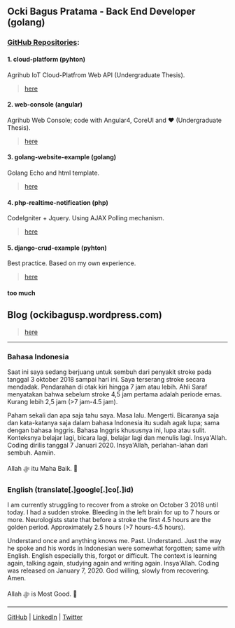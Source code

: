 ## Ocki Bagus Pratama - Back End Developer (golang)

### [GitHub Repositories](https://github.com/ockibagusp?tab=repositories):

#### 1. cloud-platform (pyhton)
  Agrihub IoT Cloud-Platfrom Web API (Undergraduate Thesis). 

  >  [here](https://github.com/ockibagusp/cloud-platform)
  
#### 2. web-console (angular)
  Agrihub Web Console; code with Angular4, CoreUI and ❤ (Undergraduate Thesis). 

  >  [here](https://github.com/ockibagusp/web-console)
  
#### 3. golang-website-example (golang)
  Golang Echo and html template.

  >  [here](https://github.com/ockibagusp/golang-website-example)

#### 4. php-realtime-notification (php)
  CodeIgniter + Jquery. Using AJAX Polling mechanism. 

  >  [here](https://github.com/ockibagusp/php-realtime-notification)

#### 5. django-crud-example (pyhton)
  Best practice. Based on my own experience. 

  >  [here](https://github.com/ockibagusp/django-crud-example)

#### too much


## Blog (ockibagusp.wordpress.com)

> [here](https://ockibagusp.wordpress.com/)

---
### Bahasa Indonesia
Saat ini saya sedang berjuang untuk sembuh dari penyakit stroke pada tanggal 3 oktober 2018 sampai hari ini. Saya terserang stroke secara mendadak. Pendarahan di otak kiri hingga 7 jam atau lebih. Ahli Saraf menyatakan bahwa sebelum stroke 4,5 jam pertama adalah periode emas. Kurang lebih 2,5 jam (>7 jam-4.5 jam).

Paham sekali dan apa saja tahu saya. Masa lalu. Mengerti. Bicaranya saja dan kata-katanya saja dalam bahasa Indonesia itu sudah agak lupa; sama dengan bahasa Inggris. Bahasa Inggris khususnya ini, lupa atau sulit. Konteksnya belajar lagi, bicara lagi, belajar lagi dan menulis lagi. Insya'Allah.
Coding dirilis tanggal 7 Januari 2020.
Insya'Allah, perlahan-lahan dari sembuh. Aamiin.

Allah ﷻ itu Maha Baik. 🙂

### English (translate[.]google[.]co[.]id)
I am currently struggling to recover from a stroke on October 3 2018 until today. I had a sudden stroke. Bleeding in the left brain for up to 7 hours or more. Neurologists state that before a stroke the first 4.5 hours are the golden period. Approximately 2.5 hours (>7 hours-4.5 hours).

Understand once and anything knows me. Past. Understand. Just the way he spoke and his words in Indonesian were somewhat forgotten; same with English. English especially this, forgot or difficult. The context is learning again, talking again, studying again and writing again. Insya'Allah.
Coding was released on January 7, 2020.
God willing, slowly from recovering. Amen.

Allah ﷻ is Most Good. 🙂

---
[GitHub](https://github.com/ockibagusp) | [LinkedIn](https://www.linkedin.com/in/ockibagusp) | [Twitter](https://twitter.com/ockibagusp)
